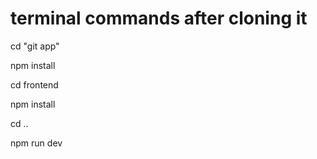 # terminal commands after cloning it 

cd "git app"

npm install 

cd frontend 

npm install 

cd ..

npm run dev 

